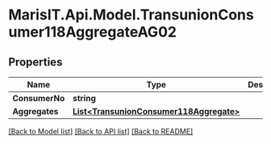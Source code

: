 
# MarisIT.Api.Model.TransunionConsumer118AggregateAG02

## Properties

Name | Type | Description | Notes
------------ | ------------- | ------------- | -------------
**ConsumerNo** | **string** |  | [optional] 
**Aggregates** | [**List&lt;TransunionConsumer118Aggregate&gt;**](TransunionConsumer118Aggregate.md) |  | [optional] 

[[Back to Model list]](../README.md#documentation-for-models)
[[Back to API list]](../README.md#documentation-for-api-endpoints)
[[Back to README]](../README.md)

